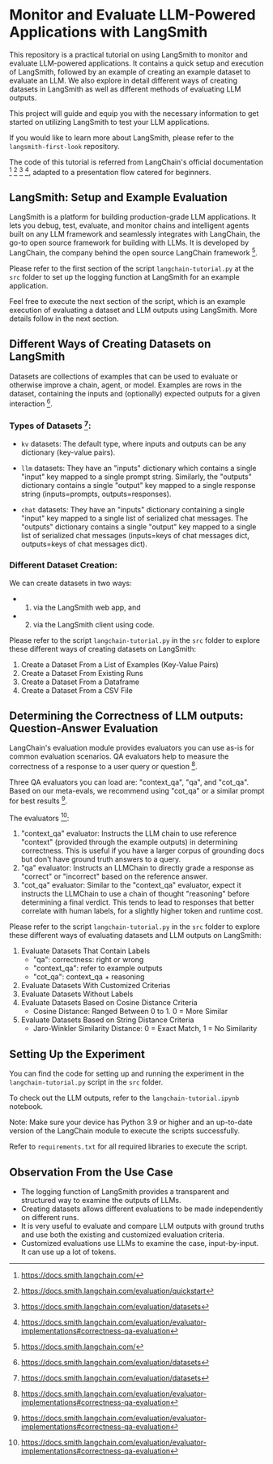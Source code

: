 # Monitor and Evaluate LLM-Powered Applications with LangSmith

This repository is a practical tutorial on using LangSmith to monitor and evaluate LLM-powered applications. It contains a quick setup and execution of LangSmith, followed by an example of creating an example dataset to evaluate an LLM. We also explore in detail different ways of creating datasets in LangSmith as well as different methods of evaluating LLM outputs. 

This project will guide and equip you with the necessary information to get started on utilizing LangSmith to test your LLM applications.

If you would like to learn more about LangSmith, please refer to the `langsmith-first-look` repository.

The code of this tutorial is referred from LangChain's official documentation [^1] [^2] [^3] [^4], adapted to a presentation flow catered for beginners.

## LangSmith: Setup and Example Evaluation

LangSmith is a platform for building production-grade LLM applications. It lets you debug, test, evaluate, and monitor chains and intelligent agents built on any LLM framework and seamlessly integrates with LangChain, the go-to open source framework for building with LLMs. It is developed by LangChain, the company behind the open source LangChain framework [^1].

Please refer to the first section of the script `langchain-tutorial.py` at the `src` folder to set up the logging function at LangSmith for an example application. 

Feel free to execute the next section of the script, which is an example execution of evaluating a dataset and LLM outputs using LangSmith. More details follow in the next section.

## Different Ways of Creating Datasets on LangSmith

Datasets are collections of examples that can be used to evaluate or otherwise improve a chain, agent, or model. Examples are rows in the dataset, containing the inputs and (optionally) expected outputs for a given interaction [^3]. 

### Types of Datasets [^3]:
- `kv` datasets: The default type, where inputs and outputs can be any dictionary (key-value pairs). 

- `llm` datasets: They have an "inputs" dictionary which contains a single "input" key mapped to a single prompt string. Similarly, the "outputs" dictionary contains a single "output" key mapped to a single response string (inputs=prompts, outputs=responses).

- `chat` datasets: They have an "inputs" dictionary containing a single "input" key mapped to a single list of serialized chat messages. The "outputs" dictionary contains a single "output" key mapped to a single list of serialized chat messages (inputs=keys of chat messages dict, outputs=keys of chat messages dict).

### Different Dataset Creation:

We can create datasets in two ways: 
- 1) via the LangSmith web app, and 
- 2) via the LangSmith client using code.

Please refer to the script `langchain-tutorial.py` in the `src` folder to explore these different ways of creating datasets on LangSmith:
1. Create a Dataset From a List of Examples (Key-Value Pairs)
2. Create a Dataset From Existing Runs
3. Create a Dataset From a Dataframe
4. Create a Dataset From a CSV File

## Determining the Correctness of LLM outputs: Question-Answer Evaluation

LangChain's evaluation module provides evaluators you can use as-is for common evaluation scenarios. QA evaluators help to measure the correctness of a response to a user query or question [^4].

Three QA evaluators you can load are: "context_qa", "qa", and "cot_qa". Based on our meta-evals, we recommend using "cot_qa" or a similar prompt for best results [^4].

The evaluators [^4]:
1. "context_qa" evaluator: Instructs the LLM chain to use reference "context" (provided through the example outputs) in determining correctness. This is useful if you have a larger corpus of grounding docs but don't have ground truth answers to a query.
2. "qa" evaluator: Instructs an LLMChain to directly grade a response as "correct" or "incorrect" based on the reference answer. 
3. "cot_qa" evaluator: Similar to the "context_qa" evaluator, expect it instructs the LLMChain to use a chain of thought "reasoning" before determining a final verdict. This tends to lead to responses that better correlate with human labels, for a slightly higher token and runtime cost.

Please refer to the script `langchain-tutorial.py` in the `src` folder to explore these different ways of evaluating datasets and LLM outputs on LangSmith:
1. Evaluate Datasets That Contain Labels
    - "qa": correctness: right or wrong
    - "context_qa": refer to example outputs
    - "cot_qa": context_qa + reasoning
2. Evaluate Datasets With Customized Criterias
3. Evaluate Datasets Without Labels
4. Evaluate Datasets Based on Cosine Distance Criteria
    - Cosine Distance: Ranged Between 0 to 1. 0 = More Similar
5. Evaluate Datasets Based on String Distance Criteria
    - Jaro-Winkler Similarity Distance: 0 = Exact Match, 1 = No Similarity

## Setting Up the Experiment

You can find the code for setting up and running the experiment in the `langchain-tutorial.py` script in the `src` folder. 

To check out the LLM outputs, refer to the `langchain-tutorial.ipynb` notebook.

Note: Make sure your device has Python 3.9 or higher and an up-to-date version of the LangChain module to execute the scripts successfully.

Refer to `requirements.txt` for all required libraries to execute the script.

## Observation From the Use Case

- The logging function of LangSmith provides a transparent and structured way to examine the outputs of LLMs.
- Creating datasets allows different evaluations to be made independently on different runs.
- It is very useful to evaluate and compare LLM outputs with ground truths and use both the existing and customized evaluation criteria.  
- Customized evaluations use LLMs to examine the case, input-by-input. It can use up a lot of tokens.


[^1]: https://docs.smith.langchain.com/
[^2]: https://docs.smith.langchain.com/evaluation/quickstart
[^3]: https://docs.smith.langchain.com/evaluation/datasets
[^4]: https://docs.smith.langchain.com/evaluation/evaluator-implementations#correctness-qa-evaluation